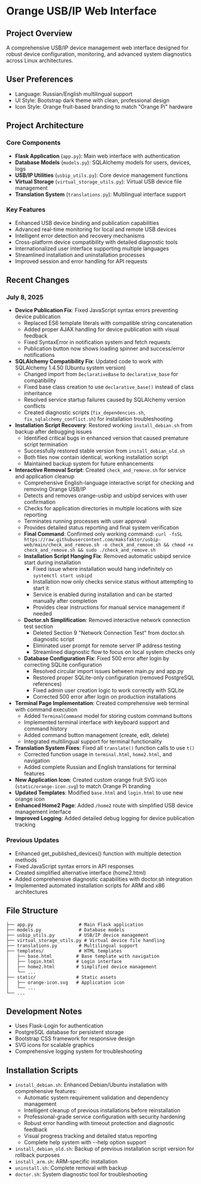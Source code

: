 # Orange USB/IP Web Interface

## Project Overview
A comprehensive USB/IP device management web interface designed for robust device configuration, monitoring, and advanced system diagnostics across Linux architectures.

## User Preferences
- Language: Russian/English multilingual support
- UI Style: Bootstrap dark theme with clean, professional design
- Icon Style: Orange fruit-based branding to match "Orange Pi" hardware

## Project Architecture

### Core Components
- **Flask Application** (`app.py`): Main web interface with authentication
- **Database Models** (`models.py`): SQLAlchemy models for users, devices, logs
- **USB/IP Utilities** (`usbip_utils.py`): Core device management functions
- **Virtual Storage** (`virtual_storage_utils.py`): Virtual USB device file management
- **Translation System** (`translations.py`): Multilingual interface support

### Key Features
- Enhanced USB device binding and publication capabilities
- Advanced real-time monitoring for local and remote USB devices
- Intelligent error detection and recovery mechanisms
- Cross-platform device compatibility with detailed diagnostic tools
- Internationalized user interface supporting multiple languages
- Streamlined installation and uninstallation processes
- Improved session and error handling for API requests

## Recent Changes

### July 8, 2025
- **Device Publication Fix**: Fixed JavaScript syntax errors preventing device publication
  - Replaced ES6 template literals with compatible string concatenation
  - Added proper AJAX handling for device publication with visual feedback
  - Fixed SyntaxError in notification system and fetch requests
  - Publication button now shows loading spinner and success/error notifications
- **SQLAlchemy Compatibility Fix**: Updated code to work with SQLAlchemy 1.4.50 (Ubuntu system version)
  - Changed import from `DeclarativeBase` to `declarative_base` for compatibility
  - Fixed base class creation to use `declarative_base()` instead of class inheritance
  - Resolved service startup failures caused by SQLAlchemy version conflicts
  - Created diagnostic scripts (`fix_dependencies.sh`, `fix_sqlalchemy_conflict.sh`) for installation troubleshooting
- **Installation Script Recovery**: Restored working `install_debian.sh` from backup after debugging issues
  - Identified critical bugs in enhanced version that caused premature script termination
  - Successfully restored stable version from `install_debian_old.sh`
  - Both files now contain identical, working installation script
  - Maintained backup system for future enhancements
- **Interactive Removal Script**: Created `check_and_remove.sh` for service and application cleanup
  - Comprehensive English-language interactive script for checking and removing Orange USB/IP
  - Detects and removes orange-usbip and usbipd services with user confirmation
  - Checks for application directories in multiple locations with size reporting
  - Terminates running processes with user approval
  - Provides detailed status reporting and final system verification
  - **Final Command**: Confirmed only working command: `curl -fsSL https://raw.githubusercontent.com/maksfaktor/usbip-web/main/check_and_remove.sh -o check_and_remove.sh && chmod +x check_and_remove.sh && sudo ./check_and_remove.sh`
  - **Installation Script Hanging Fix**: Removed automatic usbipd service start during installation
    - Fixed issue where installation would hang indefinitely on `systemctl start usbipd`
    - Installation now only checks service status without attempting to start it
    - Service is enabled during installation and can be started manually after completion
    - Provides clear instructions for manual service management if needed
  - **Doctor.sh Simplification**: Removed interactive network connection test section
    - Deleted Section 9 "Network Connection Test" from doctor.sh diagnostic script
    - Eliminated user prompt for remote server IP address testing
    - Streamlined diagnostic flow to focus on local system checks only
  - **Database Configuration Fix**: Fixed 500 error after login by correcting SQLite configuration
    - Resolved circular import issues between main.py and app.py
    - Restored proper SQLite-only configuration (removed PostgreSQL references)
    - Fixed admin user creation logic to work correctly with SQLite
    - Corrected 500 error after login on production installations
- **Terminal Page Implementation**: Created comprehensive web terminal with command execution
  - Added `TerminalCommand` model for storing custom command buttons
  - Implemented terminal interface with keyboard support and command history
  - Added command button management (create, edit, delete)
  - Integrated multilingual support for terminal functionality
- **Translation System Fixes**: Fixed all `translate()` function calls to use `t()` 
  - Corrected function usage in `terminal.html`, `home2.html`, and navigation
  - Added complete Russian and English translations for terminal features
- **New Application Icon**: Created custom orange fruit SVG icon (`static/orange-icon.svg`) to match Orange Pi branding
- **Updated Templates**: Modified `base.html` and `login.html` to use new orange icon
- **Enhanced Home2 Page**: Added `/home2` route with simplified USB device management interface
- **Improved Logging**: Added detailed debug logging for device publication tracking

### Previous Updates
- Enhanced get_published_devices() function with multiple detection methods
- Fixed JavaScript syntax errors in API responses
- Created simplified alternative interface (home2.html)
- Added comprehensive diagnostic capabilities with doctor.sh integration
- Implemented automated installation scripts for ARM and x86 architectures

## File Structure
```
├── app.py                 # Main Flask application
├── models.py              # Database models
├── usbip_utils.py         # USB/IP device management
├── virtual_storage_utils.py # Virtual device file handling
├── translations.py        # Multilingual support
├── templates/             # HTML templates
│   ├── base.html         # Base template with navigation
│   ├── login.html        # Login interface
│   ├── home2.html        # Simplified device management
│   └── ...
├── static/               # Static assets
│   ├── orange-icon.svg   # Application icon
│   └── ...
└── ...
```

## Development Notes
- Uses Flask-Login for authentication
- PostgreSQL database for persistent storage
- Bootstrap CSS framework for responsive design
- SVG icons for scalable graphics
- Comprehensive logging system for troubleshooting

## Installation Scripts
- `install_debian.sh`: Enhanced Debian/Ubuntu installation with comprehensive features:
  - Automatic system requirement validation and dependency management
  - Intelligent cleanup of previous installations before reinstallation
  - Professional-grade service configuration with security hardening
  - Robust error handling with timeout protection and diagnostic feedback
  - Visual progress tracking and detailed status reporting
  - Complete help system with --help option support
- `install_debian_old.sh`: Backup of previous installation script version for rollback purposes
- `install_arm.sh`: ARM-specific installation
- `uninstall.sh`: Complete removal with backup
- `doctor.sh`: System diagnostic tool for troubleshooting